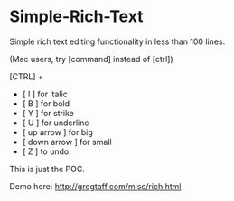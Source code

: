 # Simple-Rich-Text

Simple rich text editing functionality in less than 100 lines.  

(Mac users, try [command] instead of [ctrl])

[CTRL] + 
* [ I ] for italic
* [ B ] for bold
* [ Y ] for strike
* [ U ] for underline
* [ up arrow ] for big
* [ down arrow ] for small
* [ Z ] to undo.


This is just the POC.  

Demo here:  http://gregtaff.com/misc/rich.html


